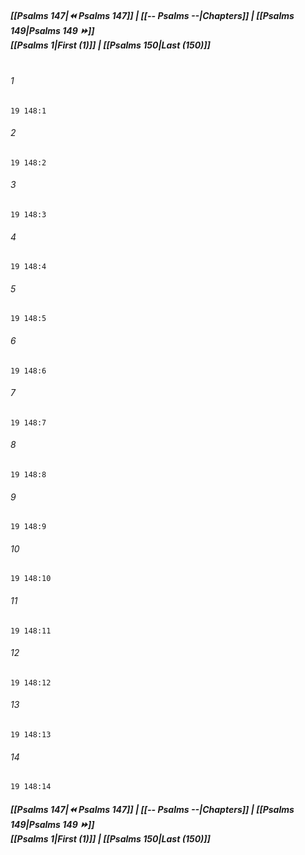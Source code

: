 
##### **[[Psalms 147|⏪ Psalms 147]] | [[-- Psalms --|Chapters]] | [[Psalms 149|Psalms 149 ⏩]]**<br>**[[Psalms 1|First (1)]] | [[Psalms 150|Last (150)]]**<br><br>

###### 1
``` verse
19 148:1
```
###### 2
``` verse
19 148:2
```
###### 3
``` verse
19 148:3
```
###### 4
``` verse
19 148:4
```
###### 5
``` verse
19 148:5
```
###### 6
``` verse
19 148:6
```
###### 7
``` verse
19 148:7
```
###### 8
``` verse
19 148:8
```
###### 9
``` verse
19 148:9
```
###### 10
``` verse
19 148:10
```
###### 11
``` verse
19 148:11
```
###### 12
``` verse
19 148:12
```
###### 13
``` verse
19 148:13
```
###### 14
``` verse
19 148:14
```

##### **[[Psalms 147|⏪ Psalms 147]] | [[-- Psalms --|Chapters]] | [[Psalms 149|Psalms 149 ⏩]]**<br>**[[Psalms 1|First (1)]] | [[Psalms 150|Last (150)]]**
